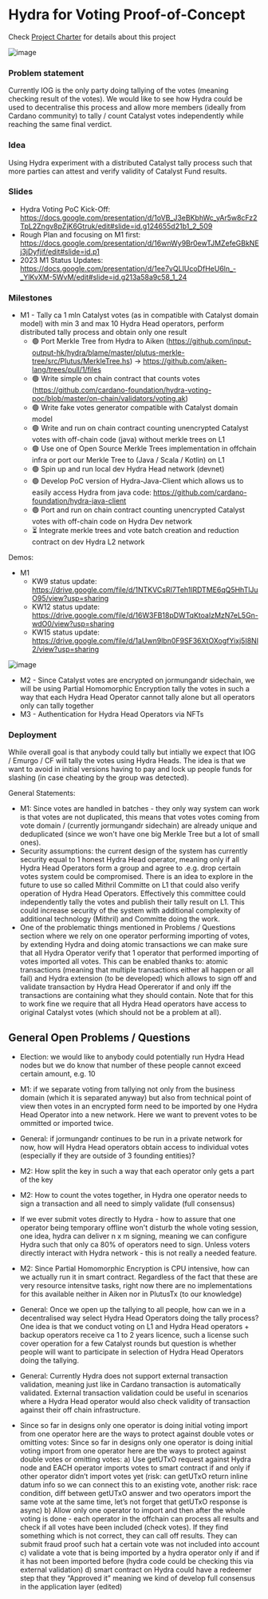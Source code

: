 # Hydra for Voting Proof-of-Concept

Check [Project Charter](./docs/project-charter.md) for details about this project

![image](https://user-images.githubusercontent.com/335933/219307601-7c5fc745-c19e-489b-a63e-586fd8ee8e8d.png)

### Problem statement
Currently IOG is the only party doing tallying of the votes (meaning checking result of the votes). We would like to see how Hydra could be used to decentralise this process and allow more members (ideally from Cardano community) to tally / count Catalyst votes independently while reaching the same final verdict.

### Idea
Using Hydra experiment with a distributed Catalyst tally process such that more parties can attest and verify validity of Catalyst Fund results.

### Slides
- Hydra Voting PoC Kick-Off: https://docs.google.com/presentation/d/1oVB_J3eBKbhWc_yAr5w8cFz2TpL2Zngv8pZjK6Gtruk/edit#slide=id.g124655d21b1_2_509
- Rough Plan and focusing on M1 first: https://docs.google.com/presentation/d/16wnWy9Br0ewTJMZefeGBkNEj3jDyfjif/edit#slide=id.p1
- 2023 M1 Status Updates: https://docs.google.com/presentation/d/1ee7vQLIUcoDfHeU6ln_-_YlKvXM-5WvM/edit#slide=id.g213a58a9c58_1_24

### Milestones
- M1 - Tally ca 1 mln Catalyst votes (as in compatible with Catalyst domain model) with min 3 and max 10 Hydra Head operators, perform distributed tally process and obtain only one result
    - 🟢 Port Merkle Tree from Hydra to Aiken (https://github.com/input-output-hk/hydra/blame/master/plutus-merkle-tree/src/Plutus/MerkleTree.hs) -> https://github.com/aiken-lang/trees/pull/1/files
    - 🟢 Write simple on chain contract that counts votes (https://github.com/cardano-foundation/hydra-voting-poc/blob/master/on-chain/validators/voting.ak) 
    - 🟢 Write fake votes generator compatible with Catalyst domain model
    - 🟢 Write and run on chain contract counting unencrypted Catalyst votes with off-chain code (java) without merkle trees on L1
    - 🟢 Use one of Open Source Merkle Trees implementation in offchain infra or port our Merkle Tree to (Java / Scala / Kotlin) on L1
    - 🟢 Spin up and run local dev Hydra Head network (devnet)
    - 🟢 Develop PoC version of Hydra-Java-Client which allows us to easily access Hydra from java code: https://github.com/cardano-foundation/hydra-java-client
    - 🟢 Port and run on chain contract counting unencrypted Catalyst votes with off-chain code on Hydra Dev network
    - :hourglass_flowing_sand: Integrate merkle trees and vote batch creation and reduction contract on dev Hydra L2 network

Demos:
 - M1 
   - KW9 status update: https://drive.google.com/file/d/1NTKVCsRI7Teh1lRDTME6qQ5HhTlJuO95/view?usp=sharing
   - KW12 status update: https://drive.google.com/file/d/16W3FB18pDWTqKtoaIzMzN7eL5Gn-wdO0/view?usp=sharing
   - KW15 status update: https://drive.google.com/file/d/1aUwn9lbn0F9SF36XtOXogfYixj5I8Nl2/view?usp=sharing
      
![image](https://user-images.githubusercontent.com/335933/219307471-2b9a367c-2586-4fe5-92a7-97e582f35c12.png)

- M2 - Since Catalyst votes are encrypted on jormungandr sidechain, we will be using Partial Homomorphic Encryption tally the votes in such a way that each Hydra Head Operator cannot tally alone but all operators only can tally together
- M3 - Authentication for Hydra Head Operators via NFTs

### Deployment
While overall goal is that anybody could tally but intially we expect that IOG / Emurgo / CF will tally the votes using Hydra Heads. The idea is that we want to avoid in initial versions having to pay and lock up people funds for slashing (in case cheating by the group was detected).

General Statements:
- M1: Since votes are handled in batches - they only way system can work is that votes are not duplicated, this means that votes votes coming from vote domain / (currently jormungandr sidechain) are already unique and deduplicated (since we won't have one big Merkle Tree but a lot of small ones).
- Security assumptions: the current design of the system has currently security equal to 1 honest Hydra Head operator, meaning only if all Hydra Head Operators form a group and agree to .e.g. drop certain votes system could be compromised. There is an idea to explore in the future to use so called Mithril Committe on L1 that could also verify operation of Hydra Head Operators. Effectively this committee could independently tally the votes and publish their tally result on L1. This could increase security of the system with additional complexity of additional technology (Mithril) and Committe doing the work.
- One of the problematic things mentioned in Problems / Questions section where we rely on one operator performing importing of votes, by extending Hydra and doing atomic transactions we can make sure that all Hydra Operator verify that 1 operator that performed importing of votes imported all votes. This can be enabled thanks to: atomic transactions (meaning that multiple transactions either all happen or all fail) and Hydra extension (to be developed) which allows to sign off and validate transaction by Hydra Head Opererator if and only iff the transactions are containing what they should contain. Note that for this to work fine we require that all Hydra Head operators have access to original Catalyst votes (which should not be a problem at all).

## General Open Problems / Questions
- Election: we would like to anybody could potentially run Hydra Head nodes but we do know that number of these people cannot exceed certain amount, e.g. 10
- M1: if we separate voting from tallying not only from the business domain (which it is separated anyway) but also from technical point of view then votes in an encrypted form need to be imported by one Hydra Head Operator into a new network. Here we want to prevent votes to be ommitted or imported twice.
- General: if jormungandr continues to be run in a private network for now, how will Hydra Head operators obtain access to individual votes (especially if they are outside of 3 founding entities)?

- M2: How split the key in such a way that each operator only gets a part of the key
- M2: How to count the votes together, in Hydra one operator needs to sign a transaction and all need to simply validate (full consensus)
- If we ever submit votes directly to Hydra - how to assure that one operator being temporary offline won't disturb the whole voting session, one idea, hydra can deliver n x m signing, meaning we can configure Hydra such that only ca 80% of operators need to sign. Unless voters directly interact with Hydra network - this is not really a needed feature.
- M2: Since Partial Homomorphic Encryption is CPU intensive, how can we actually run it in smart contract. Regardless of the fact that these are very resource intensitve tasks, right now there are no implementations for this available neither in Aiken nor in PlutusTx (to our knowledge)
- General: Once we open up the tallying to all people, how can we in a decentralised way select Hydra Head Operators doing the tally process? One idea is that we conduct voting on L1 and Hydra Head operators + backup operators receive ca 1 to 2 years licence, such a license such cover operation for a few Catalyst rounds but question is whether people will want to participate in selection of Hydra Head Operators doing the tallying.
- General: Currently Hydra does not support external transaction validation, meaning just like in Cardano transaction is automatically validated. External transaction validation could be useful in scenarios where a Hydra Head operator would also check validity of transaction against their off chain infrastructure.
- Since so far in designs only one operator is doing initial voting import from one operator here are the ways to protect against double votes or omitting votes:
Since so far in designs only one operator is doing initial voting import from one operator here are the ways to protect against double votes or omitting votes:
  a) Use getUTxO request against Hydra node and EACH operator imports votes to smart contract if and only if other operator didn’t import votes yet (risk: can getUTxO return inline datum info so we can connect this to an existing vote, another risk: race condition, diff between getUTxO answer and two operators import the same vote at the same time, let’s not forget that getUTxO response is async)
  b) Allow only one operator to import and then after the whole voting is done - each operator in the offchain can process all results and check if all votes have been included (check votes). If they find something which is not correct, they can call off results. They can submit fraud proof such hat a certain vote was not included into account
  c) validate a vote that is being imported by a hydra operator only if and if it has not been imported before (hydra code could be checking this via external validation)
  d) smart contract on Hydra could have a redeemer step that they “Approved it” meaning we kind of develop full consensus in the application layer (edited) 
